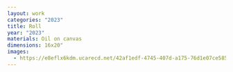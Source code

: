```yaml
---
layout: work
categories: "2023"
title: Roll
year: "2023"
materials: Oil on canvas
dimensions: 16x20"
images:
  - https://e8eflx6kdm.ucarecd.net/42af1edf-4745-407d-a175-76d1e07ce585/-/resize/2400/-/quality/lightest/-/format/auto/
---
```

